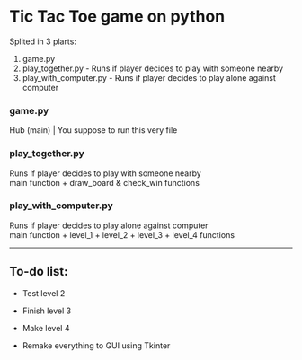 # Tic Tac Toe game on python

Splited in 3 plarts:
1. game.py
2. play_together.py - Runs if player decides to play with someone nearby
3. play_with_computer.py - Runs if player decides to play alone against computer

### game.py
Hub (main) | You suppose to run this very file

###  play_together.py
Runs if player decides to play with someone nearby  
main function + draw_board & check_win functions  

### play_with_computer.py
Runs if player decides to play alone against computer  
main function + level_1 + level_2 + level_3 + level_4 functions  

----------------------------------------------------------------------------------

## To-do list:
* Test level 2
* Finish level 3
* Make level 4

* Remake everything to GUI using Tkinter
